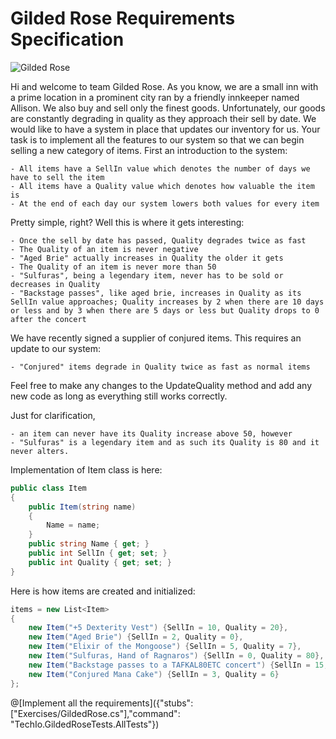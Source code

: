 # Gilded Rose Requirements Specification

![Gilded Rose](https://miro.medium.com/max/800/1*NoIcn06ksMOa-Ydv1UvYEw.jpeg)

Hi and welcome to team Gilded Rose. As you know, we are a small inn with a prime location in a
prominent city ran by a friendly innkeeper named Allison. We also buy and sell only the finest goods.
Unfortunately, our goods are constantly degrading in quality as they approach their sell by date. We
would like to have a system in place that updates our inventory for us. 
Your task is to implement all the features to our system so that we can begin selling a new category of items. 
First an introduction to the system:

	- All items have a SellIn value which denotes the number of days we have to sell the item
	- All items have a Quality value which denotes how valuable the item is
	- At the end of each day our system lowers both values for every item

Pretty simple, right? Well this is where it gets interesting:

	- Once the sell by date has passed, Quality degrades twice as fast
	- The Quality of an item is never negative
	- "Aged Brie" actually increases in Quality the older it gets
	- The Quality of an item is never more than 50
	- "Sulfuras", being a legendary item, never has to be sold or decreases in Quality
	- "Backstage passes", like aged brie, increases in Quality as its SellIn value approaches; Quality increases by 2 when there are 10 days or less and by 3 when there are 5 days or less but Quality drops to 0 after the concert

We have recently signed a supplier of conjured items. This requires an update to our system:

	- "Conjured" items degrade in Quality twice as fast as normal items

Feel free to make any changes to the UpdateQuality method and add any new code as long as everything
still works correctly. 

Just for clarification, 

    - an item can never have its Quality increase above 50, however 
    - "Sulfuras" is a legendary item and as such its Quality is 80 and it never alters.

Implementation of Item class is here:

```csharp
public class Item
{
    public Item(string name)
    {
        Name = name;
    }
    public string Name { get; }
    public int SellIn { get; set; }
    public int Quality { get; set; }
}
```

Here is how items are created and initialized:
```csharp
items = new List<Item>
{
    new Item("+5 Dexterity Vest") {SellIn = 10, Quality = 20},
    new Item("Aged Brie") {SellIn = 2, Quality = 0},
    new Item("Elixir of the Mongoose") {SellIn = 5, Quality = 7},
    new Item("Sulfuras, Hand of Ragnaros") {SellIn = 0, Quality = 80},
    new Item("Backstage passes to a TAFKAL80ETC concert") {SellIn = 15, Quality = 20},
    new Item("Conjured Mana Cake") {SellIn = 3, Quality = 6}
};
```

@[Implement all the requirements]({"stubs": ["Exercises/GildedRose.cs"],"command": "TechIo.GildedRoseTests.AllTests"})

